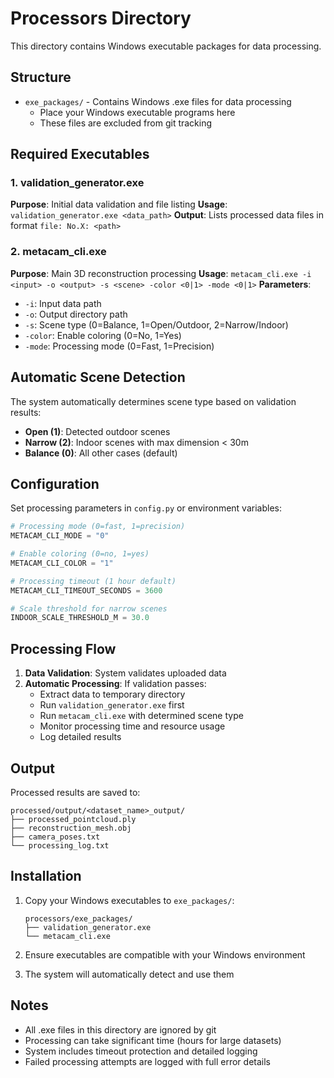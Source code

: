 # Processors Directory

This directory contains Windows executable packages for data processing.

## Structure

- `exe_packages/` - Contains Windows .exe files for data processing
  - Place your Windows executable programs here
  - These files are excluded from git tracking

## Required Executables

### 1. validation_generator.exe
**Purpose**: Initial data validation and file listing
**Usage**: `validation_generator.exe <data_path>`
**Output**: Lists processed data files in format `file: No.X: <path>`

### 2. metacam_cli.exe
**Purpose**: Main 3D reconstruction processing
**Usage**: `metacam_cli.exe -i <input> -o <output> -s <scene> -color <0|1> -mode <0|1>`
**Parameters**:
- `-i`: Input data path
- `-o`: Output directory path  
- `-s`: Scene type (0=Balance, 1=Open/Outdoor, 2=Narrow/Indoor)
- `-color`: Enable coloring (0=No, 1=Yes)
- `-mode`: Processing mode (0=Fast, 1=Precision)

## Automatic Scene Detection

The system automatically determines scene type based on validation results:

- **Open (1)**: Detected outdoor scenes
- **Narrow (2)**: Indoor scenes with max dimension < 30m
- **Balance (0)**: All other cases (default)

## Configuration

Set processing parameters in `config.py` or environment variables:

```python
# Processing mode (0=fast, 1=precision)
METACAM_CLI_MODE = "0"  

# Enable coloring (0=no, 1=yes)
METACAM_CLI_COLOR = "1"

# Processing timeout (1 hour default)
METACAM_CLI_TIMEOUT_SECONDS = 3600

# Scale threshold for narrow scenes  
INDOOR_SCALE_THRESHOLD_M = 30.0
```

## Processing Flow

1. **Data Validation**: System validates uploaded data
2. **Automatic Processing**: If validation passes:
   - Extract data to temporary directory
   - Run `validation_generator.exe` first
   - Run `metacam_cli.exe` with determined scene type
   - Monitor processing time and resource usage
   - Log detailed results

## Output

Processed results are saved to:
```
processed/output/<dataset_name>_output/
├── processed_pointcloud.ply
├── reconstruction_mesh.obj
├── camera_poses.txt
└── processing_log.txt
```

## Installation

1. Copy your Windows executables to `exe_packages/`:
   ```
   processors/exe_packages/
   ├── validation_generator.exe
   └── metacam_cli.exe
   ```

2. Ensure executables are compatible with your Windows environment

3. The system will automatically detect and use them

## Notes

- All .exe files in this directory are ignored by git
- Processing can take significant time (hours for large datasets)
- System includes timeout protection and detailed logging
- Failed processing attempts are logged with full error details